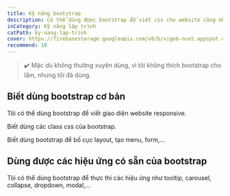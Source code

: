 ```yaml
---
title: Kỹ năng bootstrap
description: Có thể dùng được bootstrap để viết css cho website cũng như một số hiệu ứng javascript như tooltip, dropdown,...
inCategory: Kỹ năng lập trình
catPath: ky-nang-lap-trinh
cover: https://firebasestorage.googleapis.com/v0/b/vigeb-nuxt.appspot.com/o/ky-nang-bootstrap-vigeb.webp?alt=media&token=3de95216-ed61-45b8-9049-90f891eb0040
recommend: 10
---
```


> ✔️ Mặc dù không thường xuyên dùng, vì tôi không thích bootstrap cho lắm, nhưng tôi đã dùng.

## Biết dùng bootstrap cơ bản

Tôi có thể dùng bootstrap để viết giao diện website responsive.

Biết dùng các class css của bootstrap.

Biết dùng bootstrap để bố cục layout, tạo menu, form,...

## Dùng được các hiệu ứng có sẵn của bootstrap

Tôi có thể dùng bootstrap để thực thi các hiệu ứng như tooltip, carousel, collapse, dropdown, modal,...